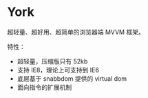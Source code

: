 # York

超轻量、超好用、超简单的浏览器端 MVVM 框架。



特性：


* 超轻量，压缩版只有 52kb
* 支持 IE8，理论上可支持到 IE6
* 底层基于 snabbdom 提供的 virtual dom
* 面向指令的扩展机制

